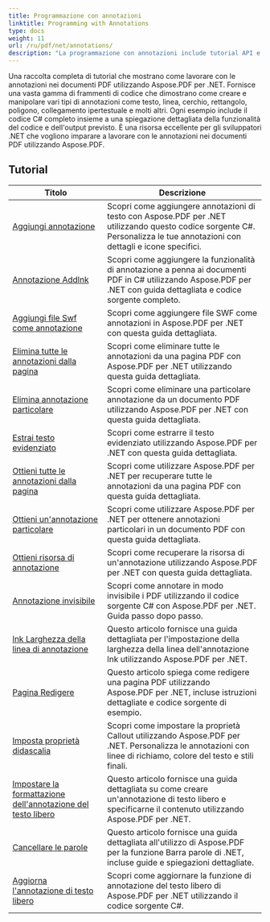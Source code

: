 ```yaml
---
title: Programmazione con annotazioni
linktitle: Programming with Annotations
type: docs
weight: 11
url: /ru/pdf/net/annotations/
description: "La programmazione con annotazioni include tutorial API e frammenti di codice di Aspose.PDF per .NET che include l'aggiunta di annotazioni, l'eliminazione di annotazioni, l'ottenimento di informazioni sulle annotazioni e molto altro."
---
```

Una raccolta completa di tutorial che mostrano come lavorare con le annotazioni nei documenti PDF utilizzando Aspose.PDF per .NET. Fornisce una vasta gamma di frammenti di codice che dimostrano come creare e manipolare vari tipi di annotazioni come testo, linea, cerchio, rettangolo, poligono, collegamento ipertestuale e molti altri. Ogni esempio include il codice C# completo insieme a una spiegazione dettagliata della funzionalità del codice e dell'output previsto. È una risorsa eccellente per gli sviluppatori .NET che vogliono imparare a lavorare con le annotazioni nei documenti PDF utilizzando Aspose.PDF.

## Tutorial
| Titolo | Descrizione |
| --- | --- | 
| [Aggiungi annotazione](./addannotation/) | Scopri come aggiungere annotazioni di testo con Aspose.PDF per .NET utilizzando questo codice sorgente C#. Personalizza le tue annotazioni con dettagli e icone specifici. |  
| [Annotazione Addlnk](./addlnkannotation/) | Scopri come aggiungere la funzionalità di annotazione a penna ai documenti PDF in C# utilizzando Aspose.PDF per .NET con guida dettagliata e codice sorgente completo. |  
| [Aggiungi file Swf come annotazione](./addswffileasannotation/) | Scopri come aggiungere file SWF come annotazioni in Aspose.PDF per .NET con questa guida dettagliata. |  
| [Elimina tutte le annotazioni dalla pagina](./deleteallannotationsfrompage/) | Scopri come eliminare tutte le annotazioni da una pagina PDF con Aspose.PDF per .NET utilizzando questa guida dettagliata. |  
| [Elimina annotazione particolare](./deleteparticularannotation/) | Scopri come eliminare una particolare annotazione da un documento PDF utilizzando Aspose.PDF per .NET con questa guida dettagliata. |  
| [Estrai testo evidenziato](./extracthighlightedtext/) | Scopri come estrarre il testo evidenziato utilizzando Aspose.PDF per .NET con questa guida dettagliata. |  
| [Ottieni tutte le annotazioni dalla pagina](./getallannotationsfrompage/) | Scopri come utilizzare Aspose.PDF per .NET per recuperare tutte le annotazioni da una pagina PDF con questa guida dettagliata. |  
| [Ottieni un'annotazione particolare](./getparticularannotation/) | Scopri come utilizzare Aspose.PDF per .NET per ottenere annotazioni particolari in un documento PDF con questa guida dettagliata.  |  
| [Ottieni risorsa di annotazione](./getresourceofannotation/) | Scopri come recuperare la risorsa di un'annotazione utilizzando Aspose.PDF per .NET con questa guida dettagliata.  |  
| [Annotazione invisibile](./invisibleannotation/) | Scopri come annotare in modo invisibile i PDF utilizzando il codice sorgente C# con Aspose.PDF per .NET. Guida passo dopo passo. |  
| [lnk Larghezza della linea di annotazione](./lnkannotationlinewidth/) | Questo articolo fornisce una guida dettagliata per l'impostazione della larghezza della linea dell'annotazione lnk utilizzando Aspose.PDF per .NET. |  
| [Pagina Redigere](./redactpage/) | Questo articolo spiega come redigere una pagina PDF utilizzando Aspose.PDF per .NET, incluse istruzioni dettagliate e codice sorgente di esempio. |  
| [Imposta proprietà didascalia](./setcalloutproperty/) | Scopri come impostare la proprietà Callout utilizzando Aspose.PDF per .NET. Personalizza le annotazioni con linee di richiamo, colore del testo e stili finali. |  
| [Impostare la formattazione dell'annotazione del testo libero](./setfreetextannotationformatting/) | Questo articolo fornisce una guida dettagliata su come creare un'annotazione di testo libero e specificarne il contenuto utilizzando Aspose.PDF per .NET. |  
| [Cancellare le parole](./strikeoutwords/) | Questo articolo fornisce una guida dettagliata all'utilizzo di Aspose.PDF per la funzione Barra parole di .NET, incluse guide e spiegazioni dettagliate. |  
| [Aggiorna l'annotazione di testo libero](./updatefreetextannotation/) | Scopri come aggiornare la funzione di annotazione del testo libero di Aspose.PDF per .NET utilizzando il codice sorgente C#. |  